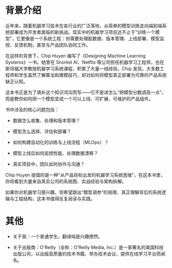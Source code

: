 # 背景介绍
近年来，随着机器学习技术在各行业的广泛落地，从简单的模型训练走向端到端系统部署成为开发者面临的新挑战。现实中的机器学习项目远不止于“训练一个模型”，它更像是一个系统工程：你需要处理脏数据、版本管理、上线部署、模型监控、反馈机制，甚至与产品团队协同工作。

在这样的背景下，Chip Huyen 编写了《Designing Machine Learning Systems》一书。她曾在 Snorkel AI、Netflix 等公司担任机器学习工程师，也在 斯坦福大学教授机器学习系统课程，积累了大量一线经验。Chip 发现，大多数工程师和学生虽然了解算法和建模技巧，却对如何将模型真正部署为可靠的产品系统缺乏认知。

这本书正是为了填补这个知识鸿沟而写——它不是讲怎么“把模型分数调高一点”，而是教你如何把一个模型变成一个可以上线、可扩展、可维护的产品组件。

书中涉及的核心问题包括：

- 数据怎么收集、处理和版本管理？

- 模型怎么选择、评估和部署？

- 如何构建自动化的训练与上线流程（MLOps）？

- 模型上线后如何监控性能、处理数据漂移？

- 真实项目中，团队如何协作与沟通？

Chip Huyen 提倡的是一种“从产品目标出发的机器学习系统思维”，在这本书里，你将看到大量来自真实公司的系统图、实战经验与架构拆解。

如果你对机器学习感兴趣，但希望跳出“模型调参”的局限、真正理解背后的系统逻辑与工程结构，这本书值得反复阅读与实践。

# 其他
- 关于我：一个普通学生，翻译纯是兴趣使然。

- 关于出版商：O'Reilly（全称：O'Reilly Media, Inc.）是一家著名的美国科技出版公司，以出版高质量的技术书籍、举办技术会议、提供在线学习平台而闻名。
  

